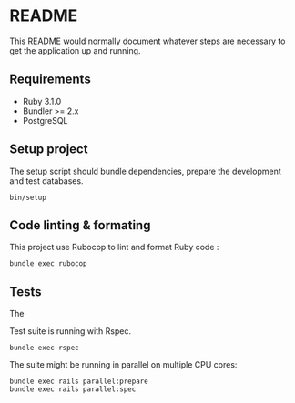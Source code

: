 # README

This README would normally document whatever steps are necessary to get the
application up and running.

## Requirements

* Ruby 3.1.0
* Bundler >= 2.x
* PostgreSQL

## Setup project

The setup script should bundle dependencies, prepare the development and test databases.

```
bin/setup
```

## Code linting & formating

This project use Rubocop to lint and format Ruby code :

```
bundle exec rubocop
```

## Tests

The

Test suite is running with Rspec.

```
bundle exec rspec
```

The suite might be running in parallel on multiple CPU cores:

```
bundle exec rails parallel:prepare
bundle exec rails parallel:spec
```
